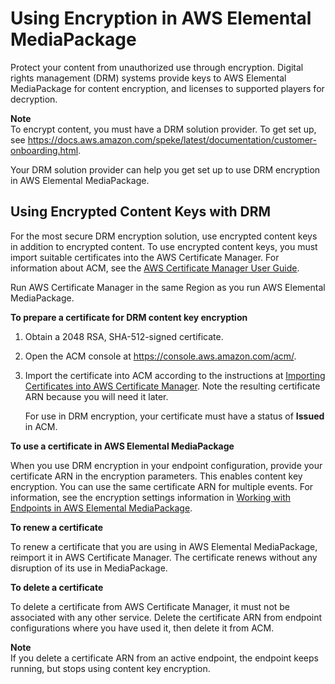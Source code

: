 # Using Encryption in AWS Elemental MediaPackage<a name="using-encryption"></a>

Protect your content from unauthorized use through encryption\. Digital rights management \(DRM\) systems provide keys to AWS Elemental MediaPackage for content encryption, and licenses to supported players for decryption\.

**Note**  
To encrypt content, you must have a DRM solution provider\. To get set up, see [https://docs\.aws\.amazon\.com/speke/latest/documentation/customer\-onboarding\.html](https://docs.aws.amazon.com/speke/latest/documentation/customer-onboarding.html)\.

Your DRM solution provider can help you get set up to use DRM encryption in AWS Elemental MediaPackage\. 

## Using Encrypted Content Keys with DRM<a name="drm-content-key-encryption"></a>

For the most secure DRM encryption solution, use encrypted content keys in addition to encrypted content\. To use encrypted content keys, you must import suitable certificates into the AWS Certificate Manager\. For information about ACM, see the [AWS Certificate Manager User Guide](https://docs.aws.amazon.com/acm/latest/userguide/)\. 

Run AWS Certificate Manager in the same Region as you run AWS Elemental MediaPackage\.

**To prepare a certificate for DRM content key encryption**

1. Obtain a 2048 RSA, SHA\-512\-signed certificate\. 

1. Open the ACM console at [https://console\.aws\.amazon\.com/acm/](https://console.aws.amazon.com/acm/)\.

1. Import the certificate into ACM according to the instructions at [Importing Certificates into AWS Certificate Manager](https://docs.aws.amazon.com/acm/latest/userguide//import-certificate.html)\. Note the resulting certificate ARN because you will need it later\.

   For use in DRM encryption, your certificate must have a status of **Issued** in ACM\.

**To use a certificate in AWS Elemental MediaPackage**

When you use DRM encryption in your endpoint configuration, provide your certificate ARN in the encryption parameters\. This enables content key encryption\. You can use the same certificate ARN for multiple events\. For information, see the encryption settings information in [Working with Endpoints in AWS Elemental MediaPackage](endpoints.md)\. 

**To renew a certificate**

To renew a certificate that you are using in AWS Elemental MediaPackage, reimport it in AWS Certificate Manager\. The certificate renews without any disruption of its use in MediaPackage\. 

**To delete a certificate**

To delete a certificate from AWS Certificate Manager, it must not be associated with any other service\. Delete the certificate ARN from endpoint configurations where you have used it, then delete it from ACM\. 

**Note**  
If you delete a certificate ARN from an active endpoint, the endpoint keeps running, but stops using content key encryption\. 